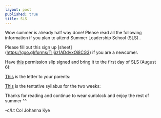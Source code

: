 ```yaml
---
layout: post
published: true
title: SLS
---
```

Wow summer is already half way done! 
Please read all the following information if you plan to attend Summer Leadership School (SLS) .

Please fill out this sign up [sheet] (https://goo.gl/forms/TIj6z1ADdvxOi8CG3) if you are a newcomer.

Have [this](https://drive.google.com/…/1ZPcrUIpAGj6EuA3lOueafti-TK…/view) permission slip signed and bring it to the first day of SLS (August 6):


[This](https://drive.google.com/…/1lc9Y_WZSe6cOH-apsXXYal_xRP…/view) is the letter to your parents:


[This](https://drive.google.com/…/1kxCW6gS3RJVpG6vIUrjTmjkqvz…/view) is the tentative syllabus for the two weeks:


Thanks for reading and continue to wear sunblock and enjoy the rest of summer ^^

-c/Lt Col Johanna Kye
